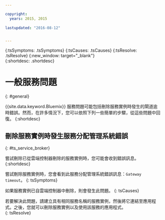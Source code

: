 ```yaml
---

copyright:
  years: 2015, 2015
  
lastupdated: "2016-08-12"


---
```



{:tsSymptoms: .tsSymptoms}
{:tsCauses: .tsCauses}
{:tsResolve: .tsResolve}
{:new_window: target="_blank"}  
{:shortdesc: .shortdesc}


# 一般服務問題
{: #general}


{{site.data.keyword.Bluemix}} 服務問題可能包括刪除服務實例時發生的閘道逾時錯誤。然而，在許多情況下，您可以依照下列一些簡單的步驟，從這些問題中回復。
{:shortdesc}

## 刪除服務實例時發生服務分配管理系統錯誤
{: #ts_service_broker}

嘗試刪除已從雲端控制器刪除的服務實例時，您可能會收到錯誤訊息。
{:shortdesc}


嘗試刪除服務實例時，您會看到此服務分配管理系統錯誤訊息：`Gateway timeout`。
{: tsSymptoms}


如果服務實例已自雲端控制器中刪除，則會發生此問題。
{: tsCauses}


若要解決此問題，請建立具有相同服務名稱的服務實例，然後將它連結至應用程式。之後，您就可以刪除服務實例以及使用該服務的應用程式。   
{: tsResolve}
